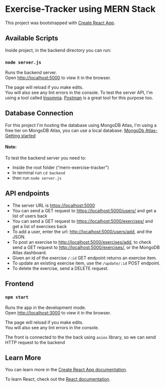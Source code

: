 # Exercise-Tracker using MERN Stack
This project was bootstrapped with [Create React App](https://github.com/facebook/create-react-app).

## Available Scripts

Inside project, in the backend directory you can run:

### `node server.js`
Runs the backend server.<br />
Open [http://localhost:5000](http://localhost:5000) to view it in the browser.


The page will reload if you make edits.<br />
You will also see any lint errors in the console.
To test the server API, I'm using a tool called [Insomnia](https://insomnia.rest/).
[Postman](https://www.getpostman.com/) is a great tool for this purpose too.
## Database Connection
For this project I'm hosting the database using MongoDB Atlas, I'm using a free tier on MongoDB Atlas, you can use a local database.
[MongoDb Atlas-Getting started](https://codeforgeek.com/mongodb-atlas-node-js/)

#### Note:
To test the backend server you need to:
- Inside the root folder (“mern-exercise-tracker”)
- In terminal run `cd backend`
- then run `node server.js`

## API endpoints
- The server URL is [https://localhost:5000](https://localhost:5000)
- You can send a GET request to [https://localhost:5000/users/](https://localhost:5000/users/) and get a list of users back 
- You can send a GET request to [https://localhost:5000/exercises/](https://localhost:5000/exercises/) and get a list of exercises back
- To add a user, enter the url: [http://localhost:5000/users/add](http://localhost:5000/users/add), and the JSON.
- To post an exercise to [http://localhost:5000/exercises/add](http://localhost:5000/exercises/add), to check send a GET request to [http://localhost:5000/exercises/](http://localhost:5000/exercises/), or the MongoDB Atlas dashboard.
- Given an id of the exercise `/:id` GET endpoint returns an exercise item.
- To update an existing exercise item, use the `/update/:id` POST endpoint.
- To delete the exercise, send a DELETE request.


## Frontend

### `npm start`

Runs the app in the development mode.<br />
Open [http://localhost:3000](http://localhost:3000) to view it in the browser.

The page will reload if you make edits.<br />
You will also see any lint errors in the console.

The front is connected to the the back using `axios` library, so we can send HTTP request to the backend




## Learn More

You can learn more in the [Create React App documentation](https://facebook.github.io/create-react-app/docs/getting-started).

To learn React, check out the [React documentation](https://reactjs.org/).


